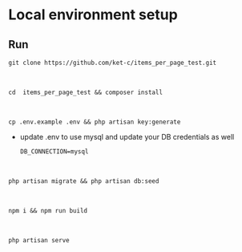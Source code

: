 

# Local environment setup
## Run

    git clone https://github.com/ket-c/items_per_page_test.git
<br>

    cd  items_per_page_test && composer install
  
<br>

    cp .env.example .env && php artisan key:generate

- update .env to use mysql and update your DB credentials as well
  
      DB_CONNECTION=mysql
<br>

    php artisan migrate && php artisan db:seed

<br>

    npm i && npm run build
<br>

    php artisan serve

